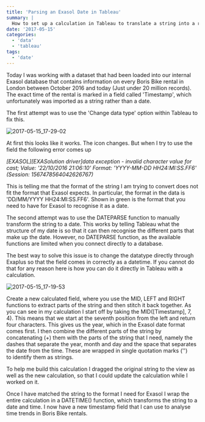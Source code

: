```yaml
---
title: 'Parsing an Exasol Date in Tableau'
summary: |
  How to set up a calculation in Tableau to translate a string into a recognised date for Exasol. 
date: '2017-05-15'
categories:
  - 'data'
  - 'tableau'
tags:
  - 'date'
---
```


Today I was working with a dataset that had been loaded into our internal Exasol database that contains information on every Boris Bike rental in London between October 2016 and today (Just under 20 million records). The exact time of the rental is marked in a field called 'Timestamp', which unfortunately was imported as a string rather than a date.

The first attempt was to use the 'Change data type' option within Tableau to fix this.

![2017-05-15_17-29-02](https://nalediholly.files.wordpress.com/2017/05/2017-05-15_17-29-02.png)

At first this looks like it works. The icon changes. But when I try to use the field the following error comes up

_\[EXASOL\]\[EXASolution driver\]data exception - invalid character value for cast; Value: '22/10/2016 21:06:10' Format: 'YYYY-MM-DD HH24:MI:SS.FF6' (Session: 1567478564042626767)_

This is telling me that the format of the string I am trying to convert does not fit the format that Exasol expects. In particular, the format in the data is 'DD/MM/YYYY HH24:MI:SS.FF6'. Shown in green is the format that you need to have for Exasol to recognise it as a date.

The second attempt was to use the DATEPARSE function to manually transform the string to a date. This works by telling Tableau what the structure of my date is so that it can then recognise the different parts that make up the date. However, no DATEPARSE function, as the available functions are limited when you connect directly to a database.

The best way to solve this issue is to change the datatype directly through Exaplus so that the field comes in correctly as a datetime. If you cannot do that for any reason here is how you can do it directly in Tableau with a calculation.

![2017-05-15_17-19-53](https://nalediholly.files.wordpress.com/2017/05/2017-05-15_17-19-531.png)

Create a new calculated field, where you use the MID, LEFT and RIGHT functions to extract parts of the string and then stitch it back together. As you can see in my calculation I start off by taking the MID(\[Timestamp\], 7, 4). This means that we start at the seventh position from the left and return four characters. This gives us the year, which in the Exasol date format comes first. I then combine the different parts of the string by concatenating (+) them with the parts of the string that I need, namely the dashes that separate the year, month and day and the space that separates the date from the time. These are wrapped in single quotation marks ('') to identify them as strings.

To help me build this calculation I dragged the original string to the view as well as the new calculation, so that I could update the calculation while I worked on it.

Once I have matched the string to the format I need for Exasol I wrap the entire calculation in a DATETIME() function, which transforms the string to a date and time. I now have a new timestamp field that I can use to analyse time trends in Boris Bike rentals.
